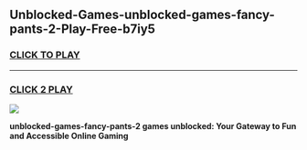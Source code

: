 
## Unblocked-Games-unblocked-games-fancy-pants-2-Play-Free-b7iy5
<h3>
<a href="https://premium76.site?title=unblocked-games-fancy-pants-2&ref=17A">CLICK TO PLAY</a></h3>
<hr>

<h3>
<a href="https://premium76.site?title=unblocked-games-fancy-pants-2&ref=17A">CLICK 2 PLAY</a>
  
</h3>

<a href="https://premium76.site?title=unblocked-games-fancy-pants-2&ref=17A"><img src="https://clearcache.store/games.png"></a>


**unblocked-games-fancy-pants-2 games unblocked: Your Gateway to Fun and Accessible Online Gaming**
